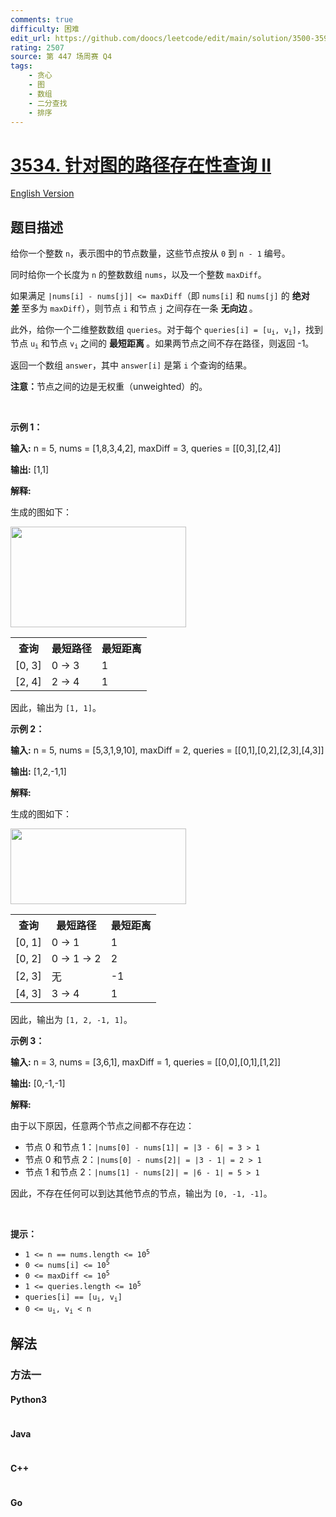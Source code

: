 ```yaml
---
comments: true
difficulty: 困难
edit_url: https://github.com/doocs/leetcode/edit/main/solution/3500-3599/3534.Path%20Existence%20Queries%20in%20a%20Graph%20II/README.md
rating: 2507
source: 第 447 场周赛 Q4
tags:
    - 贪心
    - 图
    - 数组
    - 二分查找
    - 排序
---
```


<!-- problem:start -->

# [3534. 针对图的路径存在性查询 II](https://leetcode.cn/problems/path-existence-queries-in-a-graph-ii)

[English Version](/solution/3500-3599/3534.Path%20Existence%20Queries%20in%20a%20Graph%20II/README_EN.md)

## 题目描述

<!-- description:start -->

<p>给你一个整数 <code>n</code>，表示图中的节点数量，这些节点按从 <code>0</code> 到 <code>n - 1</code>&nbsp;编号。</p>

<p>同时给你一个长度为 <code>n</code> 的整数数组 <code>nums</code>，以及一个整数 <code>maxDiff</code>。</p>

<p>如果满足 <code>|nums[i] - nums[j]| &lt;= maxDiff</code>（即 <code>nums[i]</code> 和 <code>nums[j]</code> 的&nbsp;<strong>绝对差&nbsp;</strong>至多为 <code>maxDiff</code>），则节点 <code>i</code> 和节点 <code>j</code> 之间存在一条&nbsp;<strong>无向边&nbsp;</strong>。</p>

<p>此外，给你一个二维整数数组 <code>queries</code>。对于每个 <code>queries[i] = [u<sub>i</sub>, v<sub>i</sub>]</code>，找到节点 <code>u<sub>i</sub></code> 和节点 <code>v<sub>i</sub></code> 之间的&nbsp;<strong>最短距离&nbsp;</strong>。如果两节点之间不存在路径，则返回 -1。</p>

<p>返回一个数组 <code>answer</code>，其中 <code>answer[i]</code> 是第 <code>i</code> 个查询的结果。</p>

<p><strong>注意：</strong>节点之间的边是无权重（unweighted）的。</p>

<p>&nbsp;</p>

<p><strong class="example">示例 1：</strong></p>

<div class="example-block">
<p><strong>输入:</strong> <span class="example-io">n = 5, nums = [1,8,3,4,2], maxDiff = 3, queries = [[0,3],[2,4]]</span></p>

<p><strong>输出:</strong> <span class="example-io">[1,1]</span></p>

<p><strong>解释:</strong></p>

<p>生成的图如下：</p>

<p><img alt="" src="https://fastly.jsdelivr.net/gh/doocs/leetcode@main/solution/3500-3599/3534.Path%20Existence%20Queries%20in%20a%20Graph%20II/images/1745660620-PauXMH-4149example1drawio.png" style="width: 281px; height: 161px;" /></p>

<table>
	<tbody>
		<tr>
			<th>查询</th>
			<th>最短路径</th>
			<th>最短距离</th>
		</tr>
		<tr>
			<td>[0, 3]</td>
			<td>0 → 3</td>
			<td>1</td>
		</tr>
		<tr>
			<td>[2, 4]</td>
			<td>2 → 4</td>
			<td>1</td>
		</tr>
	</tbody>
</table>

<p>因此，输出为 <code>[1, 1]</code>。</p>
</div>

<p><strong class="example">示例 2：</strong></p>

<div class="example-block">
<p><strong>输入:</strong> <span class="example-io">n = 5, nums = [5,3,1,9,10], maxDiff = 2, queries = [[0,1],[0,2],[2,3],[4,3]]</span></p>

<p><strong>输出:</strong> <span class="example-io">[1,2,-1,1]</span></p>

<p><strong>解释:</strong></p>

<p>生成的图如下：</p>

<p><img alt="" src="https://fastly.jsdelivr.net/gh/doocs/leetcode@main/solution/3500-3599/3534.Path%20Existence%20Queries%20in%20a%20Graph%20II/images/1745660627-mSVsDs-4149example2drawio.png" style="width: 281px; height: 121px;" /></p>

<table>
	<tbody>
		<tr>
			<th>查询</th>
			<th>最短路径</th>
			<th>最短距离</th>
		</tr>
		<tr>
			<td>[0, 1]</td>
			<td>0 → 1</td>
			<td>1</td>
		</tr>
		<tr>
			<td>[0, 2]</td>
			<td>0 → 1 → 2</td>
			<td>2</td>
		</tr>
		<tr>
			<td>[2, 3]</td>
			<td>无</td>
			<td>-1</td>
		</tr>
		<tr>
			<td>[4, 3]</td>
			<td>3 → 4</td>
			<td>1</td>
		</tr>
	</tbody>
</table>

<p>因此，输出为 <code>[1, 2, -1, 1]</code>。</p>
</div>

<p><strong class="example">示例 3：</strong></p>

<div class="example-block">
<p><strong>输入:</strong> <span class="example-io">n = 3, nums = [3,6,1], maxDiff = 1, queries = [[0,0],[0,1],[1,2]]</span></p>

<p><strong>输出:</strong> <span class="example-io">[0,-1,-1]</span></p>

<p><strong>解释:</strong></p>

<p>由于以下原因，任意两个节点之间都不存在边：</p>

<ul>
	<li>节点 0 和节点 1：<code>|nums[0] - nums[1]| = |3 - 6| = 3 &gt; 1</code></li>
	<li>节点 0 和节点 2：<code>|nums[0] - nums[2]| = |3 - 1| = 2 &gt; 1</code></li>
	<li>节点 1 和节点 2：<code>|nums[1] - nums[2]| = |6 - 1| = 5 &gt; 1</code></li>
</ul>

<p>因此，不存在任何可以到达其他节点的节点，输出为 <code>[0, -1, -1]</code>。</p>
</div>

<p>&nbsp;</p>

<p><strong>提示：</strong></p>

<ul>
	<li><code>1 &lt;= n == nums.length &lt;= 10<sup>5</sup></code></li>
	<li><code>0 &lt;= nums[i] &lt;= 10<sup>5</sup></code></li>
	<li><code>0 &lt;= maxDiff &lt;= 10<sup>5</sup></code></li>
	<li><code>1 &lt;= queries.length &lt;= 10<sup>5</sup></code></li>
	<li><code>queries[i] == [u<sub>i</sub>, v<sub>i</sub>]</code></li>
	<li><code>0 &lt;= u<sub>i</sub>, v<sub>i</sub> &lt; n</code></li>
</ul>

<!-- description:end -->

## 解法

<!-- solution:start -->

### 方法一

<!-- tabs:start -->

#### Python3

```python

```

#### Java

```java

```

#### C++

```cpp

```

#### Go

```go

```

<!-- tabs:end -->

<!-- solution:end -->

<!-- problem:end -->
